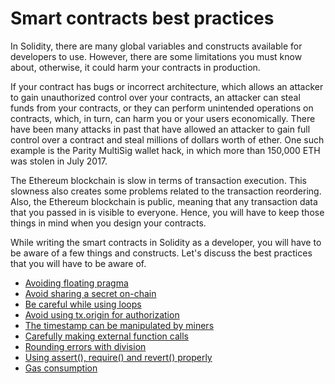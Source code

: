 # Smart contracts best practices

In Solidity, there are many global variables and constructs available for developers to use. However, there are some limitations you must know about, otherwise, it could harm your contracts in production.

If your contract has bugs or incorrect architecture, which allows an attacker to gain unauthorized control over your contracts, an attacker can steal funds from your contracts, or they can perform unintended operations on contracts, which, in turn, can harm you or your users economically. There have been many attacks in past that have allowed an attacker to gain full control over a contract and steal millions of dollars worth of ether. One such example is the Parity MultiSig wallet hack, in which more than 150,000 ETH was stolen in July 2017.

The Ethereum blockchain is slow in terms of transaction execution. This slowness also creates some problems related to the transaction reordering. Also, the Ethereum blockchain is public, meaning that any transaction data that you passed in is visible to everyone. Hence, you will have to keep those things in mind when you design your contracts.

While writing the smart contracts in Solidity as a developer, you will have to be aware of a few things and constructs. Let's discuss the best practices that you will have to be aware of.

- [Avoiding floating pragma](avoiding-floating-pragma.md)
- [Avoid sharing a secret on-chain](avoid-sharing-secret-onchain.md)
- [Be careful while using loops](be-careful-with-loops)
- [Avoid using tx.origin for authorization](avoid-txorigin-for-auth.md)
- [The timestamp can be manipulated by miners](timestamp-can-be-manipulated.md)
- [Carefully making external function calls](careful-with-external-calls.md)
- [Rounding errors with division](rounding-errors-with-division.md)
- [Using assert(), require() and revert() properly](assert-require-revert.md)
- [Gas consumption](gas-consumption.md)
